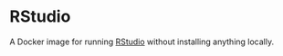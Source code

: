 # RStudio

A Docker image for running [RStudio] without installing anything locally.

[RStudio]: https://www.rstudio.com/
